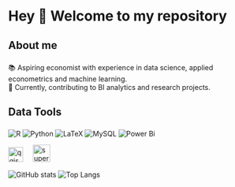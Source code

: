 <h1 align="left">Hey 👋 Welcome to my repository</h1>

###

###

<h2 align="left">About me</h2>

###

<p align="left">📚 Aspiring economist with experience in data science, applied econometrics and machine learning. <br>🎯 Currently, contributing to BI analytics and research projects.</p>

###

<h2 align="left">Data Tools</h2>

###

![R](https://img.shields.io/badge/r-%23276DC3.svg?style=for-the-badge&logo=r&logoColor=white) ![Python](https://img.shields.io/badge/python-3670A0?style=for-the-badge&logo=python&logoColor=ffdd54) ![LaTeX](https://img.shields.io/badge/latex-%23008080.svg?style=for-the-badge&logo=latex&logoColor=white) ![MySQL](https://img.shields.io/badge/mysql-4479A1.svg?style=for-the-badge&logo=mysql&logoColor=white) ![Power Bi](https://img.shields.io/badge/power_bi-F2C811?style=for-the-badge&logo=powerbi&logoColor=black)

  <img src="https://qgis.github.io/qgis-uni-navigation/logo.svg" height="30" alt="qgis logo"  />
  <img width="12" />
  <img src="https://superset.apache.org//img/superset-logo-horiz-dark.svg" height="35" alt="superset logo"  />
  <img width="12" />
<div align="left">

![GitHub stats](https://github-readme-stats.vercel.app/api?username=stefanobalbo&show_icons=true&theme=calm_pink) ![Top Langs](https://github-readme-stats.vercel.app/api/top-langs/?username=stefanobalbo&hide_progress=true&theme=calm_pink)




